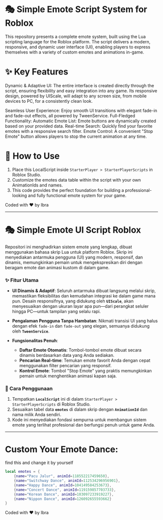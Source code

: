 # 🎭 Simple Emote Script System for Roblox
This repository presents a complete emote system, built using the Lua scripting language for the Roblox platform. The script delivers a modern, responsive, and dynamic user interface (UI), enabling players to express themselves with a variety of custom emotes and animations in-game.

# ✨ Key Features
Dynamic & Adaptive UI: The entire interface is created directly through the script, ensuring flexibility and easy integration into any game. Its responsive design, powered by UIScale, will adapt to any screen size, from mobile devices to PC, for a consistently clean look.

Seamless User Experience: Enjoy smooth UI transitions with elegant fade-in and fade-out effects, all powered by TweenService.
Full-Fledged Functionality:
Automatic Emote List: Emote buttons are dynamically created based on your provided data.
Real-time Search: Quickly find your favorite emotes with a responsive search filter.
Emote Control: A convenient "Stop Emote" button allows players to stop the current animation at any time.

# 🚀 How to Use
1. Place this LocalScript inside `StarterPlayer > StarterPlayerScripts` in Roblox Studio.
3. Customize the emotes data table within the script with your own AnimationIds and names.
3. This code provides the perfect foundation for building a professional-looking and fully functional emote system for your game.

Coded with ❤️ by Ibra

--------------------------------------------------------------------------------------------------------------------------------------------------------------------------------------------------

# 🎭 Simple Emote UI Script Roblox

Repositori ini menghadirkan sistem emote yang lengkap, dibuat menggunakan bahasa skrip Lua untuk platform Roblox. Skrip ini menyediakan antarmuka pengguna (UI) yang modern, responsif, dan dinamis, memungkinkan pemain untuk mengekspresikan diri dengan beragam emote dan animasi kustom di dalam game.

### ✨ Fitur Utama

* **UI Dinamis & Adaptif**: Seluruh antarmuka dibuat langsung melalui skrip, memastikan fleksibilitas dan kemudahan integrasi ke dalam game mana pun. Desain responsifnya, yang didukung oleh **`UIScale`**, akan menyesuaikan dengan ukuran layar apa pun—dari perangkat seluler hingga PC—untuk tampilan yang selalu rapi.

* **Pengalaman Pengguna Tanpa Hambatan**: Nikmati transisi UI yang halus dengan efek `fade-in` dan `fade-out` yang elegan, semuanya didukung oleh **`TweenService`**.

* **Fungsionalitas Penuh**:
    * **Daftar Emote Otomatis**: Tombol-tombol emote dibuat secara dinamis berdasarkan data yang Anda sediakan.
    * **Pencarian Real-time**: Temukan emote favorit Anda dengan cepat menggunakan filter pencarian yang responsif.
    * **Kontrol Emote**: Tombol "Stop Emote" yang praktis memungkinkan pemain untuk menghentikan animasi kapan saja.

### 🚀 Cara Penggunaan

1.  Tempatkan **`LocalScript`** ini di dalam `StarterPlayer > StarterPlayerScripts` di Roblox Studio.
2.  Sesuaikan tabel data **`emotes`** di dalam skrip dengan **`AnimationId`** dan nama milik Anda sendiri.
3.  Kode ini menyediakan fondasi sempurna untuk membangun sistem emote yang terlihat profesional dan berfungsi penuh untuk game Anda.

-----------------------------------------------------

# Custom Your Emote Dance:
find this and change it by yourself
```lua
local emotes = {
	{name="Pacu Jalur", animId=118552217459650},
	{name="Switchway Dance", animId=112534296956901},
	{name="Happy Dance", animId=104149584253673},
	{name="Concert Dance", animId=119159857703733},
	{name="Korean Dance", animId=103097233919227},
	{name="Nippon Dance", animId=126092655593662}
}
```
Coded with ❤️ by Ibra
